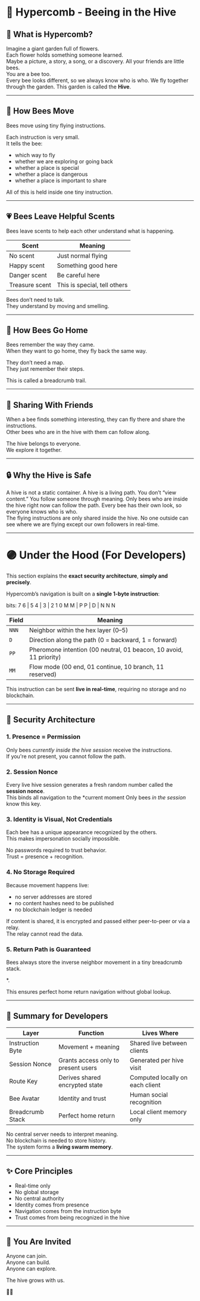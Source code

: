 # 🐝 Hypercomb  - Beeing in the Hive

## 🌼 What is Hypercomb?

Imagine a giant garden full of flowers.  
Each flower holds something someone learned.  
Maybe a picture, a story, a song, or a discovery.
All your friends are little bees.  
You are a bee too.  
Every bee looks different, so we always know who is who.
We fly together through the garden.
This garden is called the **Hive**.

---

## 🐝 How Bees Move

Bees move using tiny flying instructions.

Each instruction is very small.  
It tells the bee:

- which way to fly  
- whether we are exploring or going back  
- whether a place is special  
- whether a place is dangerous  
- whether a place is important to share  

All of this is held inside one tiny instruction.

---

## 💗 Bees Leave Helpful Scents

Bees leave scents to help each other understand what is happening.

| Scent | Meaning |
|------|---------|
| No scent | Just normal flying |
| Happy scent | Something good here |
| Danger scent | Be careful here |
| Treasure scent | This is special, tell others |

Bees don’t need to talk.  
They understand by moving and smelling.

---

## 🏡 How Bees Go Home

Bees remember the way they came.  
When they want to go home, they fly back the same way.

They don’t need a map.  
They just remember their steps.

This is called a breadcrumb trail.

---

## 🤝 Sharing With Friends

When a bee finds something interesting, they can fly there and share the instructions.  
Other bees who are in the hive with them can follow along.

The hive belongs to everyone.  
We explore it together.

---

## 🔒 Why the Hive is Safe
A hive is not a static container. 
A hive is a living path. 
You don’t “view content.” You follow someone through meaning.
Only bees who are inside the hive right now can follow the path. 
Every bee has their own look, so everyone knows who is who.  
The flying instructions are only shared inside the hive. 
No one outside can see where we are flying except our own followers in real-time.

---

# 🟣 Under the Hood (For Developers)

This section explains the **exact security architecture**, **simply and precisely**.

Hypercomb’s navigation is built on a **single 1-byte instruction**:


bits:  7 6 | 5 4 | 3 | 2 1 0
       M M | P P | D | N N N

| Field | Meaning |
|------|---------|
| `NNN` | Neighbor within the hex layer (0–5) |
| `D` | Direction along the path (0 = backward, 1 = forward) |
| `PP` | Pheromone intention (00 neutral, 01 beacon, 10 avoid, 11 priority) |
| `MM` | Flow mode (00 end, 01 continue, 10 branch, 11 reserved) |

This instruction can be sent **live in real-time**, requiring no storage and no blockchain.

---

## 🔐 Security Architecture

### 1. **Presence = Permission**
Only bees *currently inside the hive session* receive the instructions.  
If you're not present, you cannot follow the path.

### 2. **Session Nonce**
Every live hive session generates a fresh random number called the **session nonce**.  
This binds all navigation to the *current moment
Only bees *in the session* know this key.

### 3. **Identity is Visual, Not Credentials**
Each bee has a unique appearance recognized by the others.  
This makes impersonation socially impossible.

No passwords required to trust behavior.  
Trust = presence + recognition.

### 4. **No Storage Required**
Because movement happens live:

- no server addresses are stored  
- no content hashes need to be published  
- no blockchain ledger is needed  

If content is shared, it is encrypted and passed either peer-to-peer or via a relay.  
The relay cannot read the data.

### 5. **Return Path is Guaranteed**
Bees always store the inverse neighbor movement in a tiny breadcrumb stack.

*.



This ensures perfect home return navigation without global lookup.

---

## 🧠 Summary for Developers

| Layer | Function | Lives Where |
|------|----------|-------------|
| Instruction Byte | Movement + meaning | Shared live between clients |
| Session Nonce | Grants access only to present users | Generated per hive visit |
| Route Key | Derives shared encrypted state | Computed locally on each client |
| Bee Avatar | Identity and trust | Human social recognition |
| Breadcrumb Stack | Perfect home return | Local client memory only |

No central server needs to interpret meaning.  
No blockchain is needed to store history.  
The system forms a **living swarm memory**.

---

## ✨ Core Principles

- Real-time only
- No global storage
- No central authority
- Identity comes from presence
- Navigation comes from the instruction byte
- Trust comes from being recognized in the hive

---

## 🌱 You Are Invited

Anyone can join.  
Anyone can build.  
Anyone can explore.

The hive grows with us.

🐝💛



